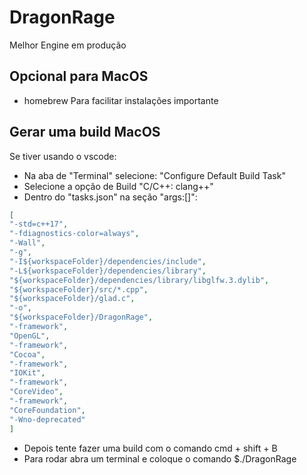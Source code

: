 # DragonRage
Melhor Engine em produção

## Opcional para MacOS
- homebrew Para facilitar instalações importante

## Gerar uma build MacOS
Se tiver usando o vscode:
- Na aba de "Terminal" selecione: "Configure Default Build Task"
- Selecione a opção de Build "C/C++: clang++"
- Dentro do "tasks.json" na seção "args:[]":
```json
[
"-std=c++17",
"-fdiagnostics-color=always",
"-Wall",
"-g",
"-I${workspaceFolder}/dependencies/include",
"-L${workspaceFolder}/dependencies/library",
"${workspaceFolder}/dependencies/library/libglfw.3.dylib",
"${workspaceFolder}/src/*.cpp",
"${workspaceFolder}/glad.c",
"-o",
"${workspaceFolder}/DragonRage",
"-framework",
"OpenGL",
"-framework",
"Cocoa",
"-framework",
"IOKit",
"-framework",
"CoreVideo",
"-framework",
"CoreFoundation",
"-Wno-deprecated"
]
```
- Depois tente fazer uma build com o comando cmd + shift + B
- Para rodar abra um terminal e coloque o comando $./DragonRage